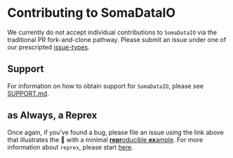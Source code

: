 # Contributing to SomaDataIO

We currently do not accept individual contributions
to `SomaDataIO` via the traditional PR fork-and-clone pathway.
Please submit an issue under one of our prescripted
[issue-types](https://github.com/SomaLogic/SomaDataIO/issues/new/choose).


## Support
For information on how to obtain support for `SomaDataIO`, please see
[SUPPORT.md](https://github.com/SomaLogic/SomaDataIO/blob/HEAD/.github/SUPPORT.md).


## as Always, a Reprex
Once again, if you’ve found a bug, please file an issue
using the link above that illustrates the :bug: with a minimal
[**repr**oducible **ex**ample](http://reprex.tidyverse.org/).
For more information about `reprex`,
please start [here](https://www.tidyverse.org/help/#reprex).

